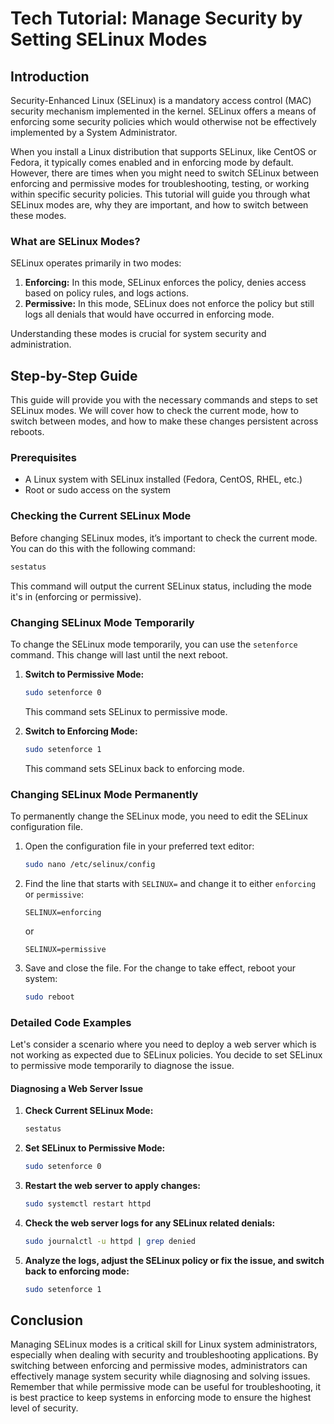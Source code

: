 # Tech Tutorial: Manage Security by Setting SELinux Modes

## Introduction

Security-Enhanced Linux (SELinux) is a mandatory access control (MAC) security mechanism implemented in the kernel. SELinux offers a means of enforcing some security policies which would otherwise not be effectively implemented by a System Administrator.

When you install a Linux distribution that supports SELinux, like CentOS or Fedora, it typically comes enabled and in enforcing mode by default. However, there are times when you might need to switch SELinux between enforcing and permissive modes for troubleshooting, testing, or working within specific security policies. This tutorial will guide you through what SELinux modes are, why they are important, and how to switch between these modes.

### What are SELinux Modes?

SELinux operates primarily in two modes:

1. **Enforcing:** In this mode, SELinux enforces the policy, denies access based on policy rules, and logs actions.
2. **Permissive:** In this mode, SELinux does not enforce the policy but still logs all denials that would have occurred in enforcing mode.

Understanding these modes is crucial for system security and administration.

## Step-by-Step Guide

This guide will provide you with the necessary commands and steps to set SELinux modes. We will cover how to check the current mode, how to switch between modes, and how to make these changes persistent across reboots.

### Prerequisites

- A Linux system with SELinux installed (Fedora, CentOS, RHEL, etc.)
- Root or sudo access on the system

### Checking the Current SELinux Mode

Before changing SELinux modes, it’s important to check the current mode. You can do this with the following command:

```bash
sestatus
```

This command will output the current SELinux status, including the mode it's in (enforcing or permissive).

### Changing SELinux Mode Temporarily

To change the SELinux mode temporarily, you can use the `setenforce` command. This change will last until the next reboot.

1. **Switch to Permissive Mode:**

    ```bash
    sudo setenforce 0
    ```

    This command sets SELinux to permissive mode.

2. **Switch to Enforcing Mode:**

    ```bash
    sudo setenforce 1
    ```

    This command sets SELinux back to enforcing mode.

### Changing SELinux Mode Permanently

To permanently change the SELinux mode, you need to edit the SELinux configuration file.

1. Open the configuration file in your preferred text editor:

    ```bash
    sudo nano /etc/selinux/config
    ```

2. Find the line that starts with `SELINUX=` and change it to either `enforcing` or `permissive`:

    ```plaintext
    SELINUX=enforcing
    ```

    or

    ```plaintext
    SELINUX=permissive
    ```

3. Save and close the file. For the change to take effect, reboot your system:

    ```bash
    sudo reboot
    ```

### Detailed Code Examples

Let's consider a scenario where you need to deploy a web server which is not working as expected due to SELinux policies. You decide to set SELinux to permissive mode temporarily to diagnose the issue.

#### Diagnosing a Web Server Issue

1. **Check Current SELinux Mode:**

    ```bash
    sestatus
    ```

2. **Set SELinux to Permissive Mode:**

    ```bash
    sudo setenforce 0
    ```

3. **Restart the web server to apply changes:**

    ```bash
    sudo systemctl restart httpd
    ```

4. **Check the web server logs for any SELinux related denials:**

    ```bash
    sudo journalctl -u httpd | grep denied
    ```

5. **Analyze the logs, adjust the SELinux policy or fix the issue, and switch back to enforcing mode:**

    ```bash
    sudo setenforce 1
    ```

## Conclusion

Managing SELinux modes is a critical skill for Linux system administrators, especially when dealing with security and troubleshooting applications. By switching between enforcing and permissive modes, administrators can effectively manage system security while diagnosing and solving issues. Remember that while permissive mode can be useful for troubleshooting, it is best practice to keep systems in enforcing mode to ensure the highest level of security.